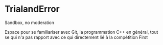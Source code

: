 # TrialandError
Sandbox, no moderation

Espace pour se familiariser avec Git, la programmation C++ en général, tout se qui n'a pas rapport avec ce qui directement lié à la compétition First
